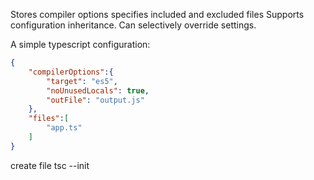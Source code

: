 Stores compiler options
specifies included and excluded files
Supports configuration inheritance.
Can selectively override settings.

A simple typescript configuration:

```json
{
	"compilerOptions":{
		"target": "es5",
		"noUnusedLocals": true,
		"outFile": "output.js"
	},
	"files":[
		"app.ts"
	]
}
```

create file 
tsc --init